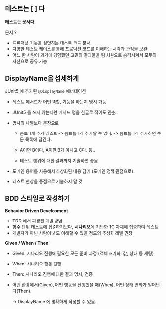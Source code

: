 ## 테스트는 [ ] 다

**테스트는 문서다.**

문서 ? 

- 프로덕션 기능을 설명하는 테스트 코드 문서
- 다양한 테스트 케이스를 통해 프로덕션 코드를 이해하는 시각과 관점을 보완
- 어느 한 사람이 과거에 경험했던 고민의 결과물을 팀 차원으로 승격시켜서 모두의 자산으로 공유 가능



## DisplayName을 섬세하게

JUnit5 에 추가된 `@DisplayName` 애너테이션

- 테스트 메서드가 어떤 역할, 기능을 하는지 명시 가능

- JUnit5 를 쓰지 않는다면 메서드 명을 한글로 적어도 괜춘..

- 명사의 나열보다 문장으로

  - 음료 1개 추가 테스트 -> 음료를 1개 추가할 수 있다. -> 음료를 1개 추가하면 주문 목록에 담긴다.

  - A이면 B이다, A이면 B가 아니고 C다. 등..
  - 테스트 행위에 대한 결과까지 기술하면 좋음

- 도메인 용어를 사용해서 추상화된 내용 담기 (도메인 정책 관점으로)

- 테스트 현상을 중점으로 기술하지 말 것



## BDD 스타일로 작성하기

**Behavior Driven Development**

- TDD 에서 파생된 개발 방법
- 함수 단위 테스트에 집중하기보다, **시나리오**에 기반한 TC 자체에 집중하여 테스트
- 개발자가 아닌 사람이 봐도 이해할 수 있을 정도의 추상화 레벨 권장



**Given / When / Then**

- Given: 시나리오 진행에 필요한 모든 준비 과정 (객체 초기화, 값, 상태 등 세팅)

- When: 시나리오 행동 진행

- Then: 시나리오 진행에 대한 결과 명시, 검증

- 어떤 환경에서(Given), 어떤 행동을 진행했을 때(When), 어떤 상태 변화가 일어난다(Then).

  -> DisplayName 에 명확하게 작성할 수 있음.
